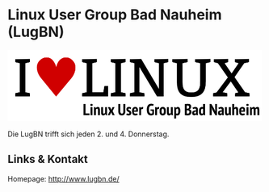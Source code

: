 # Linux User Group Bad Nauheim (LugBN)
![Linux User Group Bad Nauheim](./lugbn.logo.png)


Die LugBN trifft sich jeden 2. und 4. Donnerstag.


## Links &amp; Kontakt

Homepage: <http://www.lugbn.de/>











